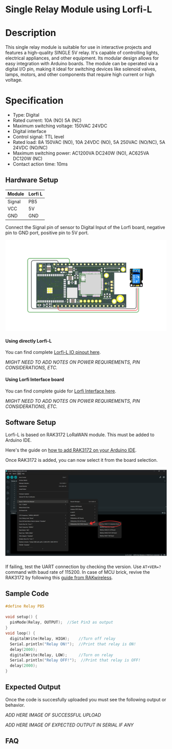 # Single Relay Module using Lorfi-L

# Description

This single relay module is suitable for use in interactive projects and features a high-quality SINGLE 5V relay. It's capable of controlling lights, electrical appliances, and other equipment. Its modular design allows for easy integration with Arduino boards. The module can be operated via a digital I/O pin, making it ideal for switching devices like solenoid valves, lamps, motors, and other components that require high current or high voltage.

# Specification

- Type: Digital
- Rated current: 10A (NO) 5A (NC)
- Maximum switching voltage: 150VAC 24VDC
- Digital interface
- Control signal: TTL level
- Rated load: 8A 150VAC (NO), 10A 24VDC (NO), 5A 250VAC (NO/NC), 5A 24VDC (NO/NC)
- Maximum switching power: AC1200VA DC240W (NO), AC625VA DC120W (NC)
- Contact action time: 10ms

## Hardware Setup

|     Module    |   Lorfi L   |
|---------------|-------------|
| Signal        | PB5         |
| VCC           | 5V          |
| GND           | GND         |

Connect the Signal pin of sensor to Digital Input of the Lorfi board, negative pin to GND port, positive pin to 5V port.

![Single Relay Module](\assets\Images\LORFI_Components\Lorfi-L_Modules\11.png)

#### Using directly Lorfi-L

You can find complete <a href="/docs/Hardware_Guide.html">Lorfi-L IO pinout here</a>.

*MIGHT NEED TO ADD NOTES ON POWER REQUIREMENTS, PIN CONSIDERATIONS, ETC.*

#### Using Lorfi Interface board

You can find complete guide for <a href="/docs/Hardware_Guide.html">Lorfi Interface here</a>.

*MIGHT NEED TO ADD NOTES ON POWER REQUIREMENTS, PIN CONSIDERATIONS, ETC.*

## Software Setup

Lorfi-L is based on RAK3172 LoRaWAN module. This must be added to Arduino IDE.

Here's the guide on <a href="/docs/Software_Guide.html">how to add RAK3172 on your Arduino IDE</a>.

Once RAK3172 is added, you can now select it from the board selection.

![Software Guide 4](\assets\Images\LORFI_Components\Software-Guide_Images\Software_Guide4.png)

If failing, test the UART connection by checking the version. Use `AT+VER=?` command with baud rate of 115200. In case of MCU brick, revive the RAK3172 by following this [guide from RAKwireless](https://learn.rakwireless.com/hc/en-us/articles/26687606549911-How-To-Guide-STM32CubeProgrammer-for-RAK-Modules).

## **Sample Code**
```c
#define Relay PB5

void setup() {
  pinMode(Relay, OUTPUT);  //Set Pin3 as output
}
void loop() {
  digitalWrite(Relay, HIGH);    //Turn off relay
  Serial.println("Relay ON!");  //Print that relay is ON!
  delay(2000);
  digitalWrite(Relay, LOW);     //Turn on relay
  Serial.println("Relay OFF!");  //Print that relay is OFF!
  delay(2000);
}
```

## Expected Output

Once the code is succesfully uploaded you must see the following output or behavior.

*ADD HERE IMAGE OF SUCCESSFUL UPLOAD*

*ADD HERE IMAGE OF EXPECTED OUTPUT IN SERIAL IF ANY*

## FAQ
